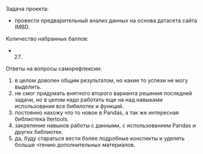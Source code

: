 Задача проекта:

- провести предварительный анализ данных на основа датасета сайта IMBD.

Количество набранных баллов:
- 27.

Ответы на вопросы саморефлексии:
1) в целом доволен общим результатом, но какие то успехи не могу выделить.
2) не смог придумать внятного второго варианта решения последней задачи, но в целом надо работать
   еще на над навыками использования все бибилотек и функций.
3) постоянно нахожу что то новое в Pandas, а так же интересная библиотека Itertools.
4) закрепение навыков работы с данными, с использованием Pandas и других библиотек.
5) да, буду стараться вести более подробные конспекты и уделять больше чтению дополнительных материалов.